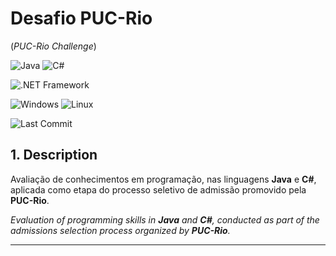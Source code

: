 # **Desafio PUC-Rio** 
(*PUC-Rio Challenge*)

![Java](https://img.shields.io/badge/Java-007396?logo=openjdk&logoColor=white&color=red) ![C#](https://img.shields.io/badge/C%23-239120?logo=csharp&logoColor=white&color=blue)

![.NET Framework](https://img.shields.io/badge/.NET_Framework-512BD4?logo=.net&logoColor=white&color=blue)

![Windows](https://img.shields.io/badge/Windows-0078D4?logo=windows&logoColor=white) ![Linux](https://img.shields.io/badge/Linux-black?logo=linux&logoColor=yellow) 

![Last Commit](https://img.shields.io/github/last-commit/ander1code/projeto-puc?color=yellow&logo=github) 

## 1. Description
Avaliação de conhecimentos em programação, nas linguagens **Java** e **C#**, aplicada como etapa do processo seletivo de admissão promovido pela **PUC-Rio**.

*Evaluation of programming skills in **Java** and **C#**, conducted as part of the admissions selection process organized by **PUC-Rio**.*

---
